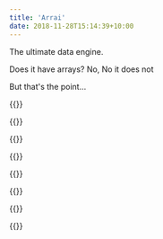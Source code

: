 ```yaml
---
title: 'Arrai'
date: 2018-11-28T15:14:39+10:00
---
```


The ultimate data engine.

Does it have arrays?
No, 
No it does not

But that's the point...



{{<startplay>}}

{{<playground id = 1 comment = "Evaluate an expression: arrai eval" input = "41 + 1" output = "42" >}}

{{<playground id = 2 comment = "Evaluate count of string: arrai eval" input = "'123456789' count" output = "9">}}

{{<playground id = 3 comment = "Evaluate a collection of values: arrai eval" input = "[1,2,3,4] >> .^2" output = "[1,4,9,16]">}}

{{<playground id = 4 comment = "Filter a collection of values: arrai eval" input = "{(a:1, b:2), (a:2, b:3), (a:2, b:4)} where .a=2" output = "{(a:2, b:4)}">}}

{{<playground id = 5 comment = "Operations for filtering a stream of values: arrai eval" input = "'123456789' count" output = "9">}}

{{<playground id = 6 comment = "Operations for filtering a stream of values: arrai eval" input = "{(a:1, b:2), (a:2, b:3), (a:2, b:4)} where .a=2 and .b=3" output = "9">}}


{{<endplay>}}